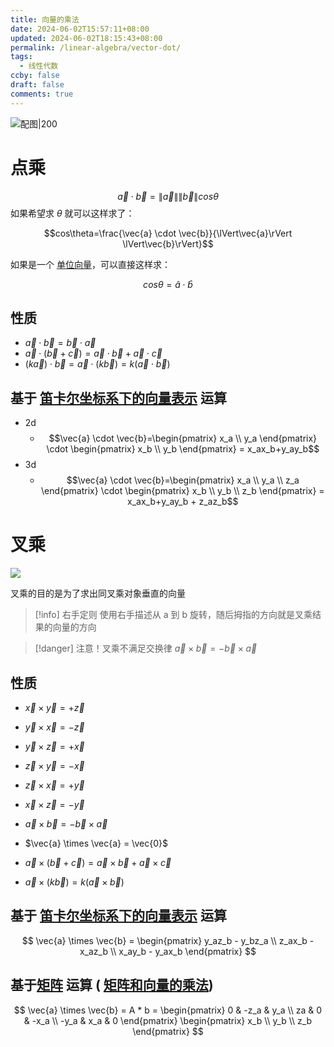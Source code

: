 ```yaml
---
title: 向量的乘法
date: 2024-06-02T15:57:11+08:00
updated: 2024-06-02T18:15:43+08:00
permalink: /linear-algebra/vector-dot/
tags:
  - 线性代数
ccby: false
draft: false
comments: true
---
```



![配图|200](https://cdn.iceprosurface.com/upload/md/Pasted%20image%2020240602155752.png)

# 点乘


$$\vec{a} \cdot \vec{b}= \lVert\vec{a}\rVert \lVert\vec{b}\rVert cos\theta$$
如果希望求 $\theta$ 就可以这样求了：

$$cos\theta=\frac{\vec{a} \cdot \vec{b}}{\lVert\vec{a}\rVert \lVert\vec{b}\rVert}$$

如果是一个 [单位向量](单位向量.md)，可以直接这样求：

$$cos\theta= \hat{a} \cdot \hat{b} $$

## 性质

+ $\vec{a} \cdot \vec{b}=\vec{b} \cdot \vec{a}$
+ $\vec{a} \cdot (\vec{b} + \vec{c})=\vec{a} \cdot \vec{b} + \vec{a} \cdot \vec{c}$
+ $(k\vec{a}) \cdot \vec{b}=\vec{a} \cdot (k\vec{b})=k(\vec{a} \cdot \vec{b})$

## 基于 [笛卡尔坐标系下的向量表示](笛卡尔坐标系下的向量表示.md) 运算

+ 2d
	+ $$\vec{a} \cdot \vec{b}=\begin{pmatrix} x_a \\ y_a \end{pmatrix} \cdot \begin{pmatrix} x_b \\ y_b \end{pmatrix} = x_ax_b+y_ay_b$$
+ 3d
	+ $$\vec{a} \cdot \vec{b}=\begin{pmatrix} x_a \\ y_a \\ z_a \end{pmatrix} \cdot \begin{pmatrix} x_b \\ y_b \\ z_b \end{pmatrix} = x_ax_b+y_ay_b + z_az_b$$


# 叉乘

![](https://cdn.iceprosurface.com/upload/md/Pasted%20image%2020240602164544.png)

叉乘的目的是为了求出同叉乘对象垂直的向量

> [!info] 右手定则
> 使用右手描述从 a 到 b 旋转，随后拇指的方向就是叉乘结果的向量的方向


> [!danger] 注意！叉乘不满足交换律
>  $\vec{a} \times \vec{b} = -\vec{b} \times \vec{a}$

## 性质

+ $\vec{x} \times \vec{y} = + \vec{z}$
+ $\vec{y} \times \vec{x} = - \vec{z}$
+ $\vec{y} \times \vec{z} = + \vec{x}$
+ $\vec{z} \times \vec{y} = - \vec{x}$
+ $\vec{z} \times \vec{x} = + \vec{y}$
+ $\vec{x} \times \vec{z} = - \vec{y}$


+ $\vec{a} \times \vec{b} = -\vec{b} \times \vec{a}$
+ $\vec{a} \times \vec{a} = \vec{0}$
+ $\vec{a} \times (\vec{b} + \vec{c}) = \vec{a} \times \vec{b} + \vec{a}\times\vec{c}$
+ $\vec{a} \times (k\vec{b}) = k(\vec{a} \times \vec{b})$

## 基于 [笛卡尔坐标系下的向量表示](笛卡尔坐标系下的向量表示.md) 运算

$$
\vec{a} \times \vec{b} = \begin{pmatrix}
y_az_b - y_bz_a \\
z_ax_b - x_az_b \\
x_ay_b - y_ax_b
\end{pmatrix}
$$

## 基于[矩阵](矩阵) 运算 ( [矩阵和向量的乘法](矩阵和向量的乘法.md))

$$
\vec{a} \times \vec{b} = A * b =
\begin{pmatrix}
 0 & -z_a & y_a \\
za & 0 & -x_a \\
-y_a & x_a & 0
\end{pmatrix}
\begin{pmatrix}
x_b \\
y_b \\
z_b
\end{pmatrix}
$$

